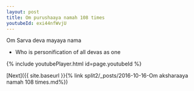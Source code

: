 ```yaml
---
layout: post
title: Om purushaaya namah 108 times
youtubeId: exi44nfWvjU
---
```

 
 
Om Sarva deva mayaya nama 
 
 -  Who is personification of all devas as one 
 
  
 
  
 
 
 
 
 
 


{% include youtubePlayer.html id=page.youtubeId %}
 
[Next]({{ site.baseurl }}{% link  split2/_posts/2016-10-16-Om aksharaaya namah 108 times.md%})
 
